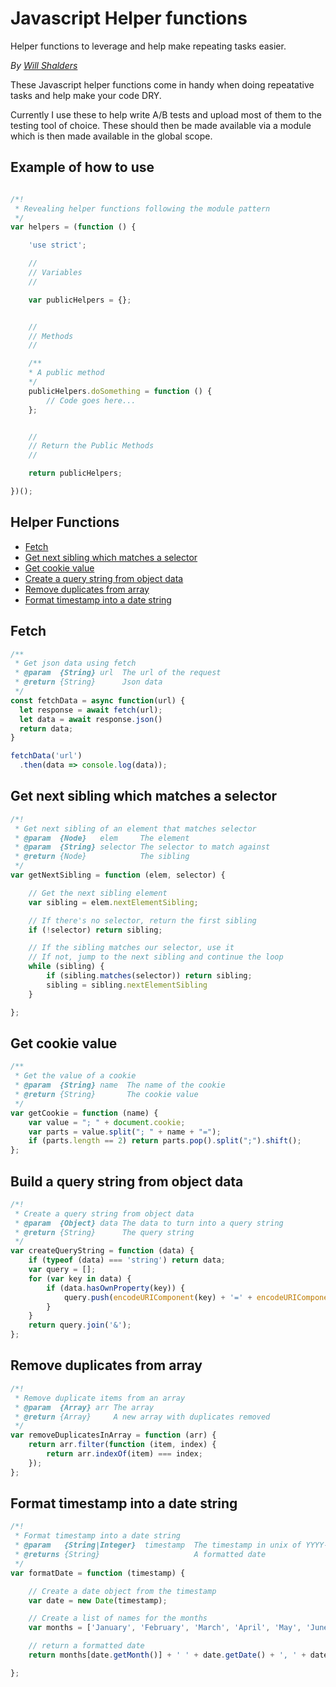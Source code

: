 # Javascript Helper functions
Helper functions to leverage and help make repeating tasks easier.

_By [Will Shalders](http://willshalders.me)_

These Javascript helper functions come in handy when doing repeatative tasks and help make your code DRY.

Currently I use these to help write A/B tests and upload most of them to the testing tool of choice. These should then be made available via a module which is then made available in the global scope.

## Example of how to use
```javascript

/*!
 * Revealing helper functions following the module pattern
 */
var helpers = (function () {

	'use strict';

	//
	// Variables
	//

	var publicHelpers = {};


	//
	// Methods
	//

	/**
	* A public method
	*/
	publicHelpers.doSomething = function () {
		// Code goes here...
	};


	//
	// Return the Public Methods
	//

	return publicHelpers;

})();
```

## Helper Functions

- [Fetch](#fetch)
- [Get next sibling which matches a selector](#get-next-sibling-which-matches-a-selector)
- [Get cookie value](#get-cookie-value)
- [Create a query string from object data](#build-a-query-string-from-object-data)
- [Remove duplicates from array](#remove-duplicates-from-array)
- [Format timestamp into a date string](#format-timestamp-into-a-date-string)

## Fetch
```javascript
/**
 * Get json data using fetch
 * @param  {String} url  The url of the request
 * @return {String}      Json data
 */
const fetchData = async function(url) {
  let response = await fetch(url);
  let data = await response.json()
  return data;
}

fetchData('url')
  .then(data => console.log(data));
```

## Get next sibling which matches a selector
```javascript
/*!
 * Get next sibling of an element that matches selector
 * @param  {Node}   elem     The element
 * @param  {String} selector The selector to match against
 * @return {Node}            The sibling
 */
var getNextSibling = function (elem, selector) {

	// Get the next sibling element
	var sibling = elem.nextElementSibling;

	// If there's no selector, return the first sibling
	if (!selector) return sibling;

	// If the sibling matches our selector, use it
	// If not, jump to the next sibling and continue the loop
	while (sibling) {
		if (sibling.matches(selector)) return sibling;
		sibling = sibling.nextElementSibling
	}

};
```

## Get cookie value
```javascript
/**
 * Get the value of a cookie
 * @param  {String} name  The name of the cookie
 * @return {String}       The cookie value
 */
var getCookie = function (name) {
	var value = "; " + document.cookie;
	var parts = value.split("; " + name + "=");
	if (parts.length == 2) return parts.pop().split(";").shift();
};
```

## Build a query string from object data
```javascript
/*!
 * Create a query string from object data
 * @param  {Object} data The data to turn into a query string
 * @return {String}      The query string
 */
var createQueryString = function (data) {
	if (typeof (data) === 'string') return data;
	var query = [];
	for (var key in data) {
		if (data.hasOwnProperty(key)) {
			query.push(encodeURIComponent(key) + '=' + encodeURIComponent(data[key]));
		}
	}
	return query.join('&');
};
```

## Remove duplicates from array
```javascript
/*!
 * Remove duplicate items from an array
 * @param  {Array} arr The array
 * @return {Array}     A new array with duplicates removed
 */
var removeDuplicatesInArray = function (arr) {
	return arr.filter(function (item, index) {
		return arr.indexOf(item) === index;
	});
};
```

## Format timestamp into a date string
```javascript
/*!
 * Format timestamp into a date string
 * @param   {String|Integer}  timestamp  The timestamp in unix of YYYY-MM-DD HH:MM:SS format
 * @returns {String}                     A formatted date
 */
var formatDate = function (timestamp) {

	// Create a date object from the timestamp
	var date = new Date(timestamp);

	// Create a list of names for the months
	var months = ['January', 'February', 'March', 'April', 'May', 'June', 'July', 'August', 'September', 'October',	'November', 'December'];

	// return a formatted date
	return months[date.getMonth()] + ' ' + date.getDate() + ', ' + date.getFullYear();

};
```
